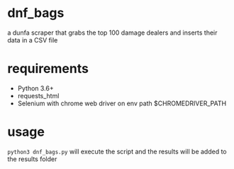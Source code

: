 # dnf_bags
a dunfa scraper that grabs the top 100 damage dealers and inserts their data in a CSV file

# requirements
- Python 3.6+
- requests_html
- Selenium with chrome web driver on env path $CHROMEDRIVER_PATH

# usage
`python3 dnf_bags.py` will execute the script and the results will be added to the results folder